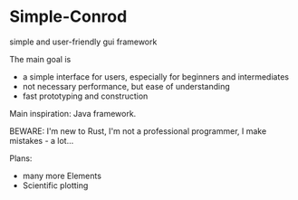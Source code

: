 # Simple-Conrod
simple and user-friendly gui framework

The main goal is
 - a simple interface for users, especially for beginners and intermediates
 - not necessary performance, but ease of understanding
 - fast prototyping and construction
 
Main inspiration: Java framework.
 
BEWARE: I'm new to Rust, I'm not a professional programmer, I make mistakes - a lot...
 
Plans:
 - many more Elements
 - Scientific plotting
 

